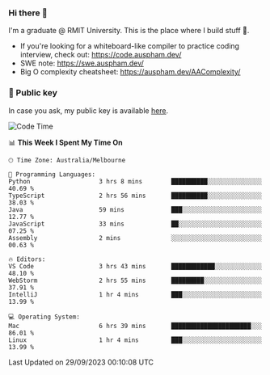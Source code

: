 ### Hi there 👋

I'm a graduate @ RMIT University. This is the place where I build stuff 👀. 

- If you're looking for a whiteboard-like compiler to practice coding interview, check out: https://code.auspham.dev/
- SWE note: https://swe.auspham.dev/
- Big O complexity cheatsheet: https://auspham.dev/AAComplexity/

### 🔑 Public key

In case you ask, my public key is available [here](https://public.auspham.dev/).

<!--START_SECTION:waka-->
![Code Time](http://img.shields.io/badge/Code%20Time-1%2C084%20hrs%2033%20mins-blue)

📊 **This Week I Spent My Time On** 

```text
🕑︎ Time Zone: Australia/Melbourne

💬 Programming Languages: 
Python                   3 hrs 8 mins        ██████████░░░░░░░░░░░░░░░   40.69 % 
TypeScript               2 hrs 56 mins       ██████████░░░░░░░░░░░░░░░   38.03 % 
Java                     59 mins             ███░░░░░░░░░░░░░░░░░░░░░░   12.77 % 
JavaScript               33 mins             ██░░░░░░░░░░░░░░░░░░░░░░░   07.25 % 
Assembly                 2 mins              ░░░░░░░░░░░░░░░░░░░░░░░░░   00.63 % 

🔥 Editors: 
VS Code                  3 hrs 43 mins       ████████████░░░░░░░░░░░░░   48.10 % 
WebStorm                 2 hrs 55 mins       █████████░░░░░░░░░░░░░░░░   37.91 % 
IntelliJ                 1 hr 4 mins         ███░░░░░░░░░░░░░░░░░░░░░░   13.99 % 

💻 Operating System: 
Mac                      6 hrs 39 mins       ██████████████████████░░░   86.01 % 
Linux                    1 hr 4 mins         ███░░░░░░░░░░░░░░░░░░░░░░   13.99 % 
```


 Last Updated on 29/09/2023 00:10:08 UTC
<!--END_SECTION:waka-->

<!--
**rockmanvnx6/rockmanvnx6** is a ✨ _special_ ✨ repository because its `README.md` (this file) appears on your GitHub profile.

Here are some ideas to get you started:

- 🔭 I’m currently working on ...
- 🌱 I’m currently learning ...
- 👯 I’m looking to collaborate on ...
- 🤔 I’m looking for help with ...
- 💬 Ask me about ...
- 📫 How to reach me: ...
- 😄 Pronouns: ...
- ⚡ Fun fact: ...
-->
